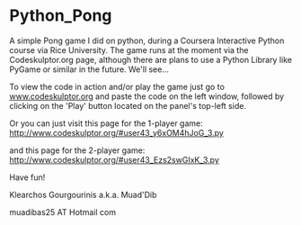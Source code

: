 # Python_Pong
A simple Pong game I did on python, during a Coursera Interactive Python course via Rice University. 
The game runs at the moment via the Codeskulptor.org page, although there are plans to use a Python Library like PyGame or 
similar in the future. We'll see...

To view the code in action and/or play the game just go to www.codeskulptor.org and paste the code on the left window,
followed by clicking on the 'Play' button located on the panel's top-left side.

Or you can just visit this page for the 1-player game: 
http://www.codeskulptor.org/#user43_y6xOM4hJoG_3.py

and this page for the 2-player game: 
http://www.codeskulptor.org/#user43_Ezs2swGIxK_3.py

Have fun!

Klearchos Gourgourinis a.k.a. Muad'Dib

muadibas25 AT Hotmail com
